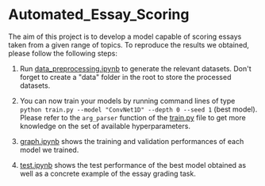 # Automated_Essay_Scoring

The aim of this project is to develop a model capable of scoring essays taken from a given range of topics.
To reproduce the results we obtained, please follow the following steps:

1. Run [data_preprocessing.ipynb](data_preprocessing.ipynb) to generate the relevant datasets. Don't forget to create a "data" folder in the root to store the processed datasets.

2. You can now train your models by running command lines of type `python train.py --model "ConvNet1D" --depth 0 --seed 1` (best model). Please refer to the `arg_parser` function of the [train.py](train.py) file to get more knowledge on the set of available hyperparameters.

3. [graph.ipynb](graph.ipynb) shows the training and validation performances of each model we trained.

4. [test.ipynb](test.ipynb) shows the test performance of the best model obtained as well as a concrete example of the essay grading task.

